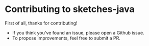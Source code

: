 # Contributing to sketches-java

First of all, thanks for contributing!

* If you think you've found an issue, please open a Github issue.
* To propose improvements, feel free to submit a PR.
